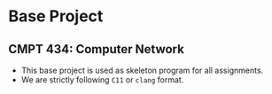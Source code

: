 # Base Project

## CMPT 434: Computer Network

* This base project is used as skeleton program for all assignments.
* We are strictly following `C11` or `clang` format.
